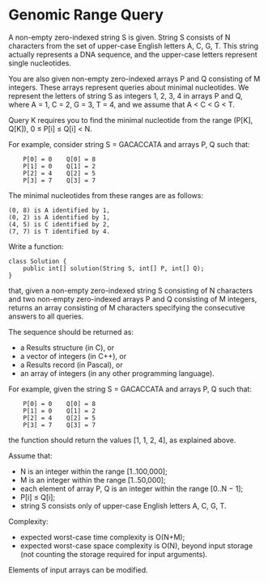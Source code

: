 Genomic Range Query
==

A non-empty zero-indexed string S is given. String S consists of N characters from the set of upper-case English letters A, C, G, T.
This string actually represents a DNA sequence, and the upper-case letters represent single nucleotides.

You are also given non-empty zero-indexed arrays P and Q consisting of M integers. These arrays represent queries about minimal nucleotides. We represent the letters of string S as integers 1, 2, 3, 4 in arrays P and Q, where A = 1, C = 2, G = 3, T = 4, and we assume that A < C < G < T.

Query K requires you to find the minimal nucleotide from the range (P[K], Q[K]), 0 ≤ P[i] ≤ Q[i] < N.

For example, consider string S = GACACCATA and arrays P, Q such that:
```
    P[0] = 0    Q[0] = 8
    P[1] = 0    Q[1] = 2
    P[2] = 4    Q[2] = 5
    P[3] = 7    Q[3] = 7
```

The minimal nucleotides from these ranges are as follows:
```
(0, 8) is A identified by 1,
(0, 2) is A identified by 1,
(4, 5) is C identified by 2,
(7, 7) is T identified by 4.
```

Write a function:
```
class Solution {
    public int[] solution(String S, int[] P, int[] Q);
}
```
that, given a non-empty zero-indexed string S consisting of N characters and two non-empty zero-indexed arrays P and Q consisting of M integers, returns an array consisting of M characters specifying the consecutive answers to all queries.

The sequence should be returned as:
* a Results structure (in C), or
* a vector of integers (in C++), or
* a Results record (in Pascal), or
* an array of integers (in any other programming language).

For example, given the string S = GACACCATA and arrays P, Q such that:
```
    P[0] = 0    Q[0] = 8
    P[1] = 0    Q[1] = 2
    P[2] = 4    Q[2] = 5
    P[3] = 7    Q[3] = 7
```
the function should return the values [1, 1, 2, 4], as explained above.

Assume that:
* N is an integer within the range [1..100,000];
* M is an integer within the range [1..50,000];
* each element of array P, Q is an integer within the range [0..N − 1];
* P[i] ≤ Q[i];
* string S consists only of upper-case English letters A, C, G, T.

Complexity:
* expected worst-case time complexity is O(N+M);
* expected worst-case space complexity is O(N), beyond input storage (not counting the storage required for input arguments).

Elements of input arrays can be modified.
